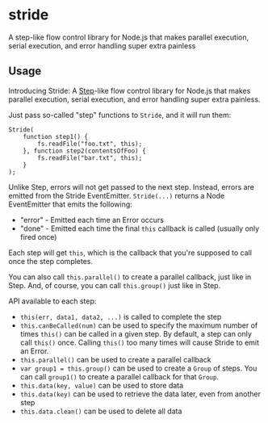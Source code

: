 stride
======

A step-like flow control library for Node.js that makes parallel execution, serial execution, and error handling super extra painless

Usage
-----

Introducing Stride: A [Step](https://github.com/creationix/step/)-like
flow control library for Node.js that makes parallel execution,
serial execution, and error handling super extra painless.

Just pass so-called "step" functions to `Stride`, and it will run them:

```
Stride(
	function step1() {
		fs.readFile("foo.txt", this);
	}, function step2(contentsOfFoo) {
		fs.readFile("bar.txt", this);
	}
);
```

Unlike Step, errors will not get passed to the next step.  Instead,
errors are emitted from the Stride EventEmitter.  `Stride(...)` returns
a Node EventEmitter that emits the following:

- "error" - Emitted each time an Error occurs
- "done" - Emitted each time the final `this` callback is called
	(usually only fired once)

Each step will get `this`, which is the callback that you're
supposed to call once the step completes.

You can also call `this.parallel()` to create a parallel callback,
just like in Step.  And, of course, you can call `this.group()`
just like in Step.

API available to each step:

- `this(err, data1, data2, ...)` is called to complete the step
- `this.canBeCalled(num)` can be used to specify the maximum number of
 	times `this()` can be called in a given step. By default, a step can
	only call `this()` once.  Calling `this()` too many times will cause
	Stride to emit an Error.
- `this.parallel()` can be used to create a parallel callback
- `var group1 = this.group()` can be used to create a `Group` of steps.
	You can call `group1()` to create a parallel callback for that `Group`.
- `this.data(key, value)` can be used to store data
- `this.data(key)` can be used to retrieve the data later, even from another step
- `this.data.clean()` can be used to delete all data
